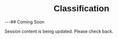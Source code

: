<h1  style="font-family:  Verdana,  Geneva,  sans-serif;  text-align:center">Classification</h1> 
---##  Coming  Soon 
 
Session  content  is  being  updated.  Please  check  back.
